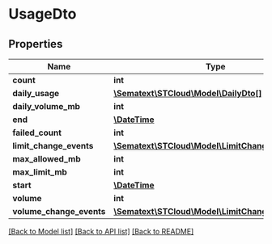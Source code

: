 # UsageDto

## Properties
| Name                     | Type                                                                        | Description | Notes      |
| ------------------------ | --------------------------------------------------------------------------- | ----------- | ---------- |
| **count**                | **int**                                                                     |             | [optional] |
| **daily_usage**          | [**\Sematext\STCloud\Model\DailyDto[]**](DailyDto.md)                       |             | [optional] |
| **daily_volume_mb**      | **int**                                                                     |             | [optional] |
| **end**                  | [**\DateTime**](\DateTime.md)                                               |             | [optional] |
| **failed_count**         | **int**                                                                     |             | [optional] |
| **limit_change_events**  | [**\Sematext\STCloud\Model\LimitChangeEventDTO[]**](LimitChangeEventDTO.md) |             | [optional] |
| **max_allowed_mb**       | **int**                                                                     |             | [optional] |
| **max_limit_mb**         | **int**                                                                     |             | [optional] |
| **start**                | [**\DateTime**](\DateTime.md)                                               |             | [optional] |
| **volume**               | **int**                                                                     |             | [optional] |
| **volume_change_events** | [**\Sematext\STCloud\Model\LimitChangeEventDTO[]**](LimitChangeEventDTO.md) |             | [optional] |

[[Back to Model list]](../../README.md#documentation-for-models) [[Back to API list]](../../README.md#documentation-for-api-endpoints) [[Back to README]](../../README.md)
